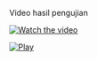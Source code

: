 
Video hasil pengujian 
 
[![Watch the video](https://img.youtube.com/vi/aAqf918PbP0/maxresdefault.jpg)](https://youtu.be/aAqf918PbP0)

[![Play](https://img.shields.io/badge/►-Watch%20Now-red?style=for-the-badge&logo=youtube)](https://youtu.be/aAqf918PbP0)
